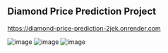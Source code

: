 ## Diamond Price Prediction Project

https://diamond-price-prediction-2jek.onrender.com

![image](https://github.com/user-attachments/assets/e8f6ffe4-09e1-4d6f-a601-067bcb6609e4)
![image](https://github.com/user-attachments/assets/01480ee7-4f4a-4229-bc64-c9ecf03625c9)
![image](https://github.com/user-attachments/assets/09bbd9ae-222d-4c2c-8497-2388b1659ca1)


